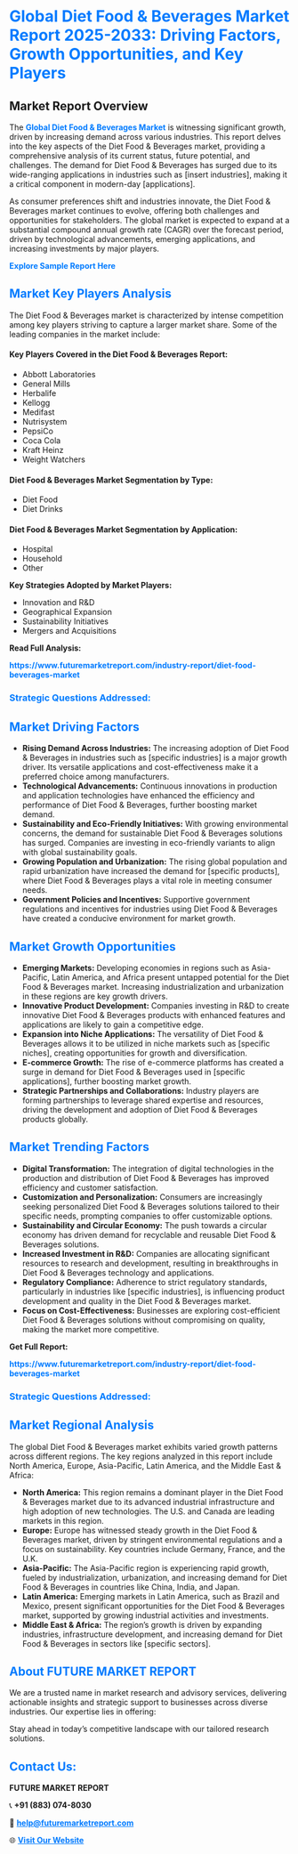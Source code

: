 <h1 style="color: #007BFF;">Global Diet Food & Beverages Market Report 2025-2033: Driving Factors, Growth Opportunities, and Key Players</h1>

<section id="overview">
<h2>Market Report Overview</h2>
<p>The <a href="https://www.futuremarketreport.com/industry-report/diet-food-beverages-market" style="color: #007BFF; text-decoration: none;"><strong>Global Diet Food & Beverages Market</strong></a> is witnessing significant growth, driven by increasing demand across various industries. This report delves into the key aspects of the Diet Food & Beverages market, providing a comprehensive analysis of its current status, future potential, and challenges. The demand for Diet Food & Beverages has surged due to its wide-ranging applications in industries such as [insert industries], making it a critical component in modern-day [applications].</p>
<p>As consumer preferences shift and industries innovate, the Diet Food & Beverages market continues to evolve, offering both challenges and opportunities for stakeholders. The global market is expected to expand at a substantial compound annual growth rate (CAGR) over the forecast period, driven by technological advancements, emerging applications, and increasing investments by major players.</p>
</section>

<section id="overview">
<p><a href="https://www.futuremarketreport.com/request-sample/reportId=85662" style="color: #007BFF; text-decoration: none;"><strong>Explore Sample Report Here</strong></a></p>
</section>

<section id="key-players">
<h2 style="color: #007BFF;">Market Key Players Analysis</h2>
<p>The Diet Food & Beverages market is characterized by intense competition among key players striving to capture a larger market share. Some of the leading companies in the market include:</p>
<h4>Key Players Covered in the Diet Food & Beverages Report:</h4>
<ul><li>Abbott Laboratories</li><li>General Mills</li><li>Herbalife</li><li>Kellogg</li><li>Medifast</li><li>Nutrisystem</li><li>PepsiCo</li><li>Coca Cola</li><li>Kraft Heinz</li><li>Weight Watchers</li></ul>
<h4>Diet Food & Beverages Market Segmentation by Type:</h4>
<ul><li>Diet Food</li><li>Diet Drinks</li></ul>

<h4>Diet Food & Beverages Market Segmentation by Application:</h4>
<ul><li>Hospital</li><li>Household</li><li>Other</li></ul>
<p><strong>Key Strategies Adopted by Market Players:</strong></p>
<ul>
<li>Innovation and R&D</li>
<li>Geographical Expansion</li>
<li>Sustainability Initiatives</li>
<li>Mergers and Acquisitions</li>
</ul>
</section>

<section>
<p><strong>Read Full Analysis: </strong></p><a href="https://www.futuremarketreport.com/industry-report/diet-food-beverages-market" style="color: #007BFF; text-decoration: none;"><strong>https://www.futuremarketreport.com/industry-report/diet-food-beverages-market</strong></a>
<h3 style="color: #007BFF;">Strategic Questions Addressed:</h3>
</section>

<section id="driving-factors">
<h2 style="color: #007BFF;">Market Driving Factors</h2>
<ul>
<li><strong>Rising Demand Across Industries:</strong> The increasing adoption of Diet Food & Beverages in industries such as [specific industries] is a major growth driver. Its versatile applications and cost-effectiveness make it a preferred choice among manufacturers.</li>
<li><strong>Technological Advancements:</strong> Continuous innovations in production and application technologies have enhanced the efficiency and performance of Diet Food & Beverages, further boosting market demand.</li>
<li><strong>Sustainability and Eco-Friendly Initiatives:</strong> With growing environmental concerns, the demand for sustainable Diet Food & Beverages solutions has surged. Companies are investing in eco-friendly variants to align with global sustainability goals.</li>
<li><strong>Growing Population and Urbanization:</strong> The rising global population and rapid urbanization have increased the demand for [specific products], where Diet Food & Beverages plays a vital role in meeting consumer needs.</li>
<li><strong>Government Policies and Incentives:</strong> Supportive government regulations and incentives for industries using Diet Food & Beverages have created a conducive environment for market growth.</li>
</ul>
</section>

<section id="growth-opportunities">
<h2 style="color: #007BFF;">Market Growth Opportunities</h2>
<ul>
<li><strong>Emerging Markets:</strong> Developing economies in regions such as Asia-Pacific, Latin America, and Africa present untapped potential for the Diet Food & Beverages market. Increasing industrialization and urbanization in these regions are key growth drivers.</li>
<li><strong>Innovative Product Development:</strong> Companies investing in R&D to create innovative Diet Food & Beverages products with enhanced features and applications are likely to gain a competitive edge.</li>
<li><strong>Expansion into Niche Applications:</strong> The versatility of Diet Food & Beverages allows it to be utilized in niche markets such as [specific niches], creating opportunities for growth and diversification.</li>
<li><strong>E-commerce Growth:</strong> The rise of e-commerce platforms has created a surge in demand for Diet Food & Beverages used in [specific applications], further boosting market growth.</li>
<li><strong>Strategic Partnerships and Collaborations:</strong> Industry players are forming partnerships to leverage shared expertise and resources, driving the development and adoption of Diet Food & Beverages products globally.</li>
</ul>
</section>

<section id="trending-factors">
<h2 style="color: #007BFF;">Market Trending Factors</h2>
<ul>
<li><strong>Digital Transformation:</strong> The integration of digital technologies in the production and distribution of Diet Food & Beverages has improved efficiency and customer satisfaction.</li>
<li><strong>Customization and Personalization:</strong> Consumers are increasingly seeking personalized Diet Food & Beverages solutions tailored to their specific needs, prompting companies to offer customizable options.</li>
<li><strong>Sustainability and Circular Economy:</strong> The push towards a circular economy has driven demand for recyclable and reusable Diet Food & Beverages solutions.</li>
<li><strong>Increased Investment in R&D:</strong> Companies are allocating significant resources to research and development, resulting in breakthroughs in Diet Food & Beverages technology and applications.</li>
<li><strong>Regulatory Compliance:</strong> Adherence to strict regulatory standards, particularly in industries like [specific industries], is influencing product development and quality in the Diet Food & Beverages market.</li>
<li><strong>Focus on Cost-Effectiveness:</strong> Businesses are exploring cost-efficient Diet Food & Beverages solutions without compromising on quality, making the market more competitive.</li>
</ul>
</section>

<section>
<p><strong>Get Full Report: </strong></p><a href="https://www.futuremarketreport.com/industry-report/diet-food-beverages-market" style="color: #007BFF; text-decoration: none;"><strong>https://www.futuremarketreport.com/industry-report/diet-food-beverages-market</strong></a>
<h3 style="color: #007BFF;">Strategic Questions Addressed:</h3>
</section>


<section id="regional-analysis">
<h2 style="color: #007BFF;">Market Regional Analysis</h2>
<p>The global Diet Food & Beverages market exhibits varied growth patterns across different regions. The key regions analyzed in this report include North America, Europe, Asia-Pacific, Latin America, and the Middle East & Africa:</p>
<ul>
<li><strong>North America:</strong> This region remains a dominant player in the Diet Food & Beverages market due to its advanced industrial infrastructure and high adoption of new technologies. The U.S. and Canada are leading markets in this region.</li>
<li><strong>Europe:</strong> Europe has witnessed steady growth in the Diet Food & Beverages market, driven by stringent environmental regulations and a focus on sustainability. Key countries include Germany, France, and the U.K.</li>
<li><strong>Asia-Pacific:</strong> The Asia-Pacific region is experiencing rapid growth, fueled by industrialization, urbanization, and increasing demand for Diet Food & Beverages in countries like China, India, and Japan.</li>
<li><strong>Latin America:</strong> Emerging markets in Latin America, such as Brazil and Mexico, present significant opportunities for the Diet Food & Beverages market, supported by growing industrial activities and investments.</li>
<li><strong>Middle East & Africa:</strong> The region’s growth is driven by expanding industries, infrastructure development, and increasing demand for Diet Food & Beverages in sectors like [specific sectors].</li>
</ul>
</section>

<footer>
<h2 style="color: #007BFF;">About FUTURE MARKET REPORT</h2>
<p>We are a trusted name in market research and advisory services, delivering actionable insights and strategic support to businesses across diverse industries. Our expertise lies in offering:</p>

<p>Stay ahead in today’s competitive landscape with our tailored research solutions.</p>

<h2 style="color: #007BFF;">Contact Us:</h2>
<p><strong>FUTURE MARKET REPORT</strong></p>
<p>📞 <strong>+91 (883) 074-8030</strong></p>
<p>📧 <strong><a href="mailto:help@futuremarketreport.com" style="color: #007BFF;">help@futuremarketreport.com</a></strong></p>
<p>🌐 <strong><a href="https://www.futuremarketreport.com/" style="color: #007BFF;">Visit Our Website</a></strong></p>
</footer>